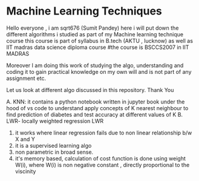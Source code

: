 # Machine Learning Techniques

Hello everyone , i am sqrt676 (Sumit Pandey)
here i will put down the different algorithms i studied as part of my Machine learning technique course
this course is part of syllabus in B.tech (AKTU , lucknow) as well as IIT madras data science diploma course
#the course is BSCCS2007 in IIT MADRAS

Moreover I am doing this work of studying the algo, understanding and coding it to gain practical knowledge on my own will and is not part of any assignment etc.

Let us look at different algo discussed in this repository.
Thank You

A. KNN: it contains a python notebook written in jupyter book under the hood of vs code to understand apply concepts of K nearest neighbour to find prediction of diabetes and test accuracy at different values of K
B. LWR- locally weighted regression LWR
 1. it works where linear regression fails due to non linear relationship b/w X and Y
 2. it is a supervised learning algo
 3. non parametric in broad sense.
 4. it's memory based, calculation of cost function is done using weight W(i),
   where W(i) is non negative constant , directly proportional to the viscinity

